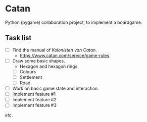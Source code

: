# Catan
Python (pygame) collaboration project, to implement a boardgame.

## Task list
- [ ] Find the manual of _Kolonisten van Catan_.
    - https://www.catan.com/service/game-rules
- [ ] Draw some basic shapes.
    - Hexagon and hexagon rings.
    - [ ] Colours
    - [ ] Settlement
    - [ ] Road
- [ ] Work on basic game state and interaction.
- [ ] Implement feature #1
- [ ] Implement feature #2
- [ ] Implement feature #3

_etc_.
